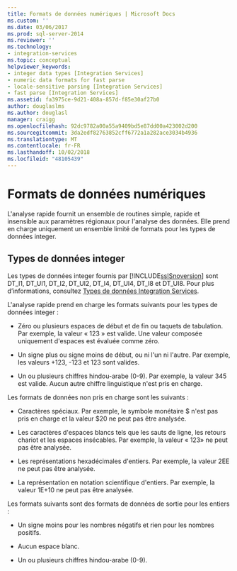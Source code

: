 ```yaml
---
title: Formats de données numériques | Microsoft Docs
ms.custom: ''
ms.date: 03/06/2017
ms.prod: sql-server-2014
ms.reviewer: ''
ms.technology:
- integration-services
ms.topic: conceptual
helpviewer_keywords:
- integer data types [Integration Services]
- numeric data formats for fast parse
- locale-sensitive parsing [Integration Services]
- fast parse [Integration Services]
ms.assetid: fa3975ce-9d21-408a-857d-f85e30af27b0
author: douglaslms
ms.author: douglasl
manager: craigg
ms.openlocfilehash: 92dc9782a00a55a9409bd5e87dd00a423002d200
ms.sourcegitcommit: 3da2edf82763852cff6772a1a282ace3034b4936
ms.translationtype: MT
ms.contentlocale: fr-FR
ms.lasthandoff: 10/02/2018
ms.locfileid: "48105439"
---
```

# <a name="numeric-data-formats"></a>Formats de données numériques
  L'analyse rapide fournit un ensemble de routines simple, rapide et insensible aux paramètres régionaux pour l'analyse des données. Elle prend en charge uniquement un ensemble limité de formats pour les types de données integer.  
  
## <a name="integer-data-types"></a>Types de données integer  
 Les types de données integer fournis par [!INCLUDE[ssISnoversion](../includes/ssisnoversion-md.md)] sont DT_I1, DT_UI1, DT_I2, DT_UI2, DT_I4, DT_UI4, DT_I8 et DT_UI8. Pour plus d’informations, consultez [Types de données Integration Services](data-flow/integration-services-data-types.md).  
  
 L'analyse rapide prend en charge les formats suivants pour les types de données integer :  
  
-   Zéro ou plusieurs espaces de début et de fin ou taquets de tabulation. Par exemple, la valeur «  123  » est valide. Une valeur composée uniquement d'espaces est évaluée comme zéro.  
  
-   Un signe plus ou signe moins de début, ou ni l'un ni l'autre. Par exemple, les valeurs +123, -123 et 123 sont valides.  
  
-   Un ou plusieurs chiffres hindou-arabe (0-9). Par exemple, la valeur 345 est valide. Aucun autre chiffre linguistique n'est pris en charge.  
  
 Les formats de données non pris en charge sont les suivants :  
  
-   Caractères spéciaux. Par exemple, le symbole monétaire $ n'est pas pris en charge et la valeur $20 ne peut pas être analysée.  
  
-   Les caractères d'espaces blancs tels que les sauts de ligne, les retours chariot et les espaces insécables. Par exemple, la valeur « 123» ne peut pas être analysée.  
  
-   Les représentations hexadécimales d'entiers. Par exemple, la valeur 2EE ne peut pas être analysée.  
  
-   La représentation en notation scientifique d'entiers. Par exemple, la valeur 1E+10 ne peut pas être analysée.  
  
 Les formats suivants sont des formats de données de sortie pour les entiers :  
  
-   Un signe moins pour les nombres négatifs et rien pour les nombres positifs.  
  
-   Aucun espace blanc.  
  
-   Un ou plusieurs chiffres hindou-arabe (0-9).  
  
  
